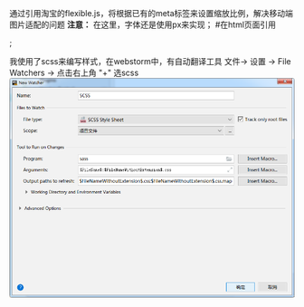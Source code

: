 通过引用淘宝的flexible.js，将根据已有的meta标签来设置缩放比例，解决移动端图片适配的问题
**注意：** 在这里，字体还是使用px来实现；
#在html页面引用
<script src="http://g.tbcdn.cn/mtb/lib-flexible/0.3.4/??flexible_css.js,flexible.js"></script>;
我使用了scss来编写样式，在webstorm中，有自动翻译工具 
文件-> 设置 -> File Watchers -> 点击右上角 "+" 选scss
![Image text](https://raw.githubusercontent.com/siyecao/image-folder/master/images/file%20watchers.png?token=ADm6xAOSYwhP36a5_bGzIUSbO_AU--1Pks5cZRV4wA%3D%3D)

